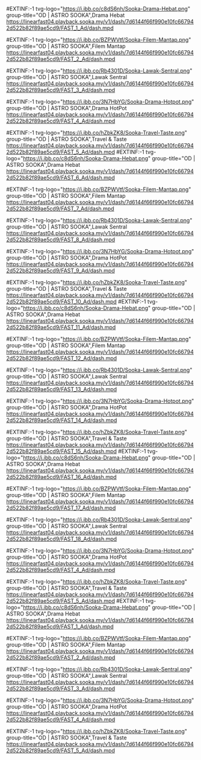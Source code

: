 #EXTINF:-1 tvg-logo="https://i.ibb.co/c8dS6nh/Sooka-Drama-Hebat.png" group-title="OD | ASTRO SOOKA",Drama Hebat 
https://linearfast04.playback.sooka.my/v1/dash/7d6144f66f990e10fc667942d522b82f89ae5cd9/FAST_1_Ad/dash.mpd

#EXTINF:-1 tvg-logo="https://i.ibb.co/BZPWVtf/Sooka-Filem-Mantap.png" group-title="OD | ASTRO SOOKA",Filem Mantap 
https://linearfast04.playback.sooka.my/v1/dash/7d6144f66f990e10fc667942d522b82f89ae5cd9/FAST_2_Ad/dash.mpd

#EXTINF:-1 tvg-logo="https://i.ibb.co/Rb4301D/Sooka-Lawak-Sentral.png" group-title="OD | ASTRO SOOKA",Lawak Sentral 
https://linearfast04.playback.sooka.my/v1/dash/7d6144f66f990e10fc667942d522b82f89ae5cd9/FAST_3_Ad/dash.mpd

#EXTINF:-1 tvg-logo="https://i.ibb.co/3N7HbYG/Sooka-Drama-Hotpot.png" group-title="OD | ASTRO SOOKA",Drama HotPot 
https://linearfast04.playback.sooka.my/v1/dash/7d6144f66f990e10fc667942d522b82f89ae5cd9/FAST_4_Ad/dash.mpd

#EXTINF:-1 tvg-logo="https://i.ibb.co/hZbkZK8/Sooka-Travel-Taste.png" group-title="OD | ASTRO SOOKA",Travel & Taste 
https://linearfast04.playback.sooka.my/v1/dash/7d6144f66f990e10fc667942d522b82f89ae5cd9/FAST_5_Ad/dash.mpd
#EXTINF:-1 tvg-logo="https://i.ibb.co/c8dS6nh/Sooka-Drama-Hebat.png" group-title="OD | ASTRO SOOKA",Drama Hebat 
https://linearfast04.playback.sooka.my/v1/dash/7d6144f66f990e10fc667942d522b82f89ae5cd9/FAST_6_Ad/dash.mpd

#EXTINF:-1 tvg-logo="https://i.ibb.co/BZPWVtf/Sooka-Filem-Mantap.png" group-title="OD | ASTRO SOOKA",Filem Mantap 
https://linearfast04.playback.sooka.my/v1/dash/7d6144f66f990e10fc667942d522b82f89ae5cd9/FAST_7_Ad/dash.mpd

#EXTINF:-1 tvg-logo="https://i.ibb.co/Rb4301D/Sooka-Lawak-Sentral.png" group-title="OD | ASTRO SOOKA",Lawak Sentral 
https://linearfast04.playback.sooka.my/v1/dash/7d6144f66f990e10fc667942d522b82f89ae5cd9/FAST_8_Ad/dash.mpd

#EXTINF:-1 tvg-logo="https://i.ibb.co/3N7HbYG/Sooka-Drama-Hotpot.png" group-title="OD | ASTRO SOOKA",Drama HotPot 
https://linearfast04.playback.sooka.my/v1/dash/7d6144f66f990e10fc667942d522b82f89ae5cd9/FAST_9_Ad/dash.mpd

#EXTINF:-1 tvg-logo="https://i.ibb.co/hZbkZK8/Sooka-Travel-Taste.png" group-title="OD | ASTRO SOOKA",Travel & Taste 
https://linearfast04.playback.sooka.my/v1/dash/7d6144f66f990e10fc667942d522b82f89ae5cd9/FAST_10_Ad/dash.mpd
#EXTINF:-1 tvg-logo="https://i.ibb.co/c8dS6nh/Sooka-Drama-Hebat.png" group-title="OD | ASTRO SOOKA",Drama Hebat 
https://linearfast04.playback.sooka.my/v1/dash/7d6144f66f990e10fc667942d522b82f89ae5cd9/FAST_11_Ad/dash.mpd

#EXTINF:-1 tvg-logo="https://i.ibb.co/BZPWVtf/Sooka-Filem-Mantap.png" group-title="OD | ASTRO SOOKA",Filem Mantap 
https://linearfast04.playback.sooka.my/v1/dash/7d6144f66f990e10fc667942d522b82f89ae5cd9/FAST_12_Ad/dash.mpd

#EXTINF:-1 tvg-logo="https://i.ibb.co/Rb4301D/Sooka-Lawak-Sentral.png" group-title="OD | ASTRO SOOKA",Lawak Sentral 
https://linearfast04.playback.sooka.my/v1/dash/7d6144f66f990e10fc667942d522b82f89ae5cd9/FAST_13_Ad/dash.mpd

#EXTINF:-1 tvg-logo="https://i.ibb.co/3N7HbYG/Sooka-Drama-Hotpot.png" group-title="OD | ASTRO SOOKA",Drama HotPot 
https://linearfast04.playback.sooka.my/v1/dash/7d6144f66f990e10fc667942d522b82f89ae5cd9/FAST_14_Ad/dash.mpd

#EXTINF:-1 tvg-logo="https://i.ibb.co/hZbkZK8/Sooka-Travel-Taste.png" group-title="OD | ASTRO SOOKA",Travel & Taste 
https://linearfast04.playback.sooka.my/v1/dash/7d6144f66f990e10fc667942d522b82f89ae5cd9/FAST_15_Ad/dash.mpd
#EXTINF:-1 tvg-logo="https://i.ibb.co/c8dS6nh/Sooka-Drama-Hebat.png" group-title="OD | ASTRO SOOKA",Drama Hebat 
https://linearfast04.playback.sooka.my/v1/dash/7d6144f66f990e10fc667942d522b82f89ae5cd9/FAST_16_Ad/dash.mpd

#EXTINF:-1 tvg-logo="https://i.ibb.co/BZPWVtf/Sooka-Filem-Mantap.png" group-title="OD | ASTRO SOOKA",Filem Mantap 
https://linearfast04.playback.sooka.my/v1/dash/7d6144f66f990e10fc667942d522b82f89ae5cd9/FAST_17_Ad/dash.mpd

#EXTINF:-1 tvg-logo="https://i.ibb.co/Rb4301D/Sooka-Lawak-Sentral.png" group-title="OD | ASTRO SOOKA",Lawak Sentral 
https://linearfast04.playback.sooka.my/v1/dash/7d6144f66f990e10fc667942d522b82f89ae5cd9/FAST_18_Ad/dash.mpd

#EXTINF:-1 tvg-logo="https://i.ibb.co/3N7HbYG/Sooka-Drama-Hotpot.png" group-title="OD | ASTRO SOOKA",Drama HotPot 
https://linearfast04.playback.sooka.my/v1/dash/7d6144f66f990e10fc667942d522b82f89ae5cd9/FAST_4_Ad/dash.mpd

#EXTINF:-1 tvg-logo="https://i.ibb.co/hZbkZK8/Sooka-Travel-Taste.png" group-title="OD | ASTRO SOOKA",Travel & Taste 
https://linearfast04.playback.sooka.my/v1/dash/7d6144f66f990e10fc667942d522b82f89ae5cd9/FAST_5_Ad/dash.mpd
#EXTINF:-1 tvg-logo="https://i.ibb.co/c8dS6nh/Sooka-Drama-Hebat.png" group-title="OD | ASTRO SOOKA",Drama Hebat 
https://linearfast04.playback.sooka.my/v1/dash/7d6144f66f990e10fc667942d522b82f89ae5cd9/FAST_1_Ad/dash.mpd

#EXTINF:-1 tvg-logo="https://i.ibb.co/BZPWVtf/Sooka-Filem-Mantap.png" group-title="OD | ASTRO SOOKA",Filem Mantap 
https://linearfast04.playback.sooka.my/v1/dash/7d6144f66f990e10fc667942d522b82f89ae5cd9/FAST_2_Ad/dash.mpd

#EXTINF:-1 tvg-logo="https://i.ibb.co/Rb4301D/Sooka-Lawak-Sentral.png" group-title="OD | ASTRO SOOKA",Lawak Sentral 
https://linearfast04.playback.sooka.my/v1/dash/7d6144f66f990e10fc667942d522b82f89ae5cd9/FAST_3_Ad/dash.mpd

#EXTINF:-1 tvg-logo="https://i.ibb.co/3N7HbYG/Sooka-Drama-Hotpot.png" group-title="OD | ASTRO SOOKA",Drama HotPot 
https://linearfast04.playback.sooka.my/v1/dash/7d6144f66f990e10fc667942d522b82f89ae5cd9/FAST_4_Ad/dash.mpd

#EXTINF:-1 tvg-logo="https://i.ibb.co/hZbkZK8/Sooka-Travel-Taste.png" group-title="OD | ASTRO SOOKA",Travel & Taste 
https://linearfast04.playback.sooka.my/v1/dash/7d6144f66f990e10fc667942d522b82f89ae5cd9/FAST_5_Ad/dash.mpd
